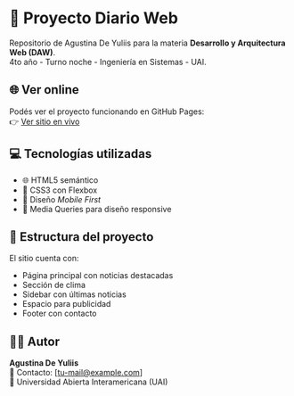 # 📰 Proyecto Diario Web

Repositorio de Agustina De Yuliis para la materia **Desarrollo y Arquitectura Web (DAW)**.  
4to año - Turno noche - Ingeniería en Sistemas - UAI.

## 🌐 Ver online
Podés ver el proyecto funcionando en GitHub Pages:  
👉 [Ver sitio en vivo](https://agudev.github.io/diario-web/) <!-- Reemplazá con tu link real -->

## 💻 Tecnologías utilizadas
- 🌐 HTML5 semántico
- 🎨 CSS3 con Flexbox
- 📱 Diseño *Mobile First*
- 🧩 Media Queries para diseño responsive

## 📁 Estructura del proyecto
El sitio cuenta con:
- Página principal con noticias destacadas
- Sección de clima
- Sidebar con últimas noticias
- Espacio para publicidad
- Footer con contacto

## 🧑‍💻 Autor
**Agustina De Yuliis**  
💬 Contacto: [tu-mail@example.com]  
📍 Universidad Abierta Interamericana (UAI)

